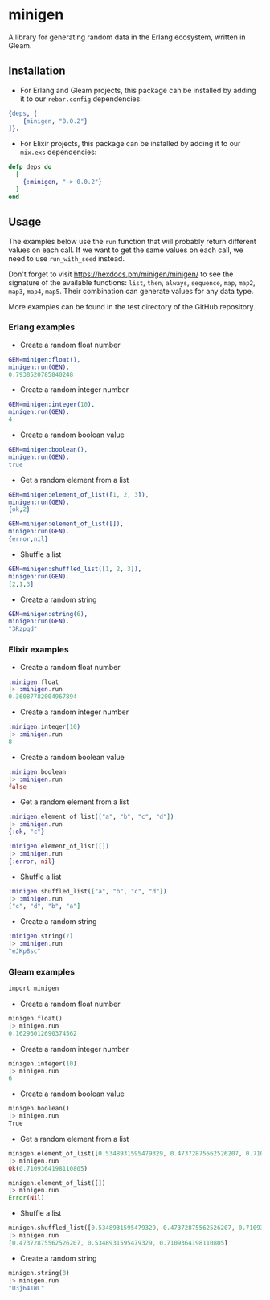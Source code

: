 # minigen

A library for generating random data in the Erlang ecosystem, written in Gleam.

## Installation

* For Erlang and Gleam projects, this package can be installed by adding it to our `rebar.config` dependencies:

```erlang
{deps, [
    {minigen, "0.0.2"}
]}.
```

* For Elixir projects, this package can be installed by adding it to our `mix.exs` dependencies:

```elixir
defp deps do
  [
    {:minigen, "~> 0.0.2"}
  ]
end
```

## Usage

The examples below use the `run` function that will probably return different values on each call.
If we want to get the same values on each call, we need to use `run_with_seed` instead.

Don't forget to visit https://hexdocs.pm/minigen/minigen/ to see the signature of the available functions:
`list`, `then`, `always`, `sequence`, `map`, `map2`, `map3`, `map4`, `map5`. Their combination can generate values for any data type.

More examples can be found in the test directory of the GitHub repository.

### Erlang examples

* Create a random float number

```erlang
GEN=minigen:float(),
minigen:run(GEN).
0.7938520785840248
```

* Create a random integer number

```erlang
GEN=minigen:integer(10),
minigen:run(GEN).
4
```

* Create a random boolean value

```erlang
GEN=minigen:boolean(),
minigen:run(GEN).
true
```

* Get a random element from a list

```erlang
GEN=minigen:element_of_list([1, 2, 3]),
minigen:run(GEN).
{ok,2}
```

```erlang
GEN=minigen:element_of_list([]),
minigen:run(GEN).
{error,nil}
```

* Shuffle a list

```erlang
GEN=minigen:shuffled_list([1, 2, 3]),
minigen:run(GEN).
[2,1,3]
```

* Create a random string

```erlang
GEN=minigen:string(6),
minigen:run(GEN).
"3Rzpqd"
```

### Elixir examples

* Create a random float number

```elixir
:minigen.float
|> :minigen.run
0.36087782004967894
```

* Create a random integer number

```elixir
:minigen.integer(10)
|> :minigen.run
8
```

* Create a random boolean value

```elixir
:minigen.boolean
|> :minigen.run
false
```

* Get a random element from a list

```elixir
:minigen.element_of_list(["a", "b", "c", "d"])
|> :minigen.run
{:ok, "c"}
```

```elixir
:minigen.element_of_list([])
|> :minigen.run
{:error, nil}
```

* Shuffle a list

```elixir
:minigen.shuffled_list(["a", "b", "c", "d"])
|> :minigen.run
["c", "d", "b", "a"]
```

* Create a random string

```elixir
:minigen.string(7)
|> :minigen.run
"eJKp8sc"
```

### Gleam examples

```rust
import minigen
```

* Create a random float number

```rust
minigen.float()
|> minigen.run
0.16296012690374562
```

* Create a random integer number

```rust
minigen.integer(10)
|> minigen.run
6
```

* Create a random boolean value

```rust
minigen.boolean()
|> minigen.run
True
```

* Get a random element from a list

```rust
minigen.element_of_list([0.5348931595479329, 0.47372875562526207, 0.7109364198110805])
|> minigen.run
Ok(0.7109364198110805)
```

```rust
minigen.element_of_list([])
|> minigen.run
Error(Nil)
```

* Shuffle a list

```rust
minigen.shuffled_list([0.5348931595479329, 0.47372875562526207, 0.7109364198110805])
|> minigen.run
[0.47372875562526207, 0.5348931595479329, 0.7109364198110805]
```

* Create a random string

```rust
minigen.string(8)
|> minigen.run
"U3j641WL"
```

